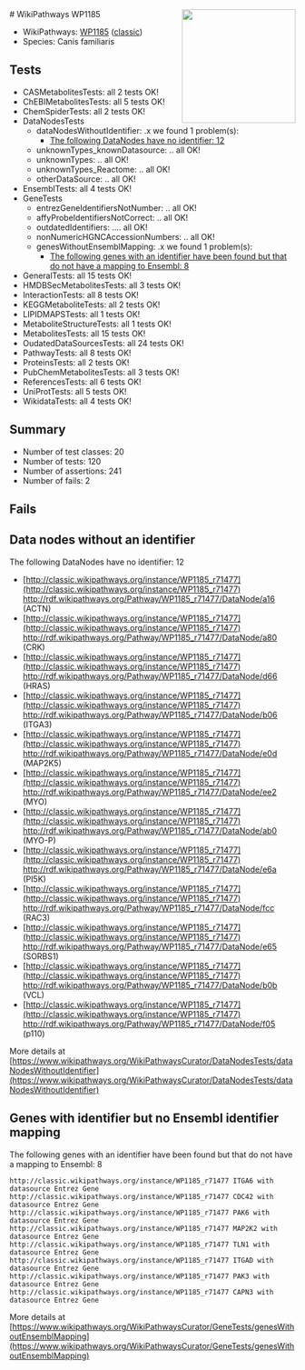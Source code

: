 <img style="float: right; width: 200px" src="https://upload.wikimedia.org/wikipedia/commons/thumb/8/83/Wplogo_with_text_500.png/640px-Wplogo_with_text_500.png" />
# WikiPathways WP1185

* WikiPathways: [WP1185](https://wikipathways.org/pathways/WP1185) ([classic](https://classic.wikipathways.org/instance/WP1185))
* Species: Canis familiaris
## Tests
* CASMetabolitesTests: all 2 tests OK!
* ChEBIMetabolitesTests: all 5 tests OK!
* ChemSpiderTests: all 2 tests OK!
* DataNodesTests
    * dataNodesWithoutIdentifier: .x we found 1 problem(s):
        * [The following DataNodes have no identifier: 12](#8792c492)
    * unknownTypes_knownDatasource: .. all OK!
    * unknownTypes: .. all OK!
    * unknownTypes_Reactome: .. all OK!
    * otherDataSource: .. all OK!
* EnsemblTests: all 4 tests OK!
* GeneTests
    * entrezGeneIdentifiersNotNumber: .. all OK!
    * affyProbeIdentifiersNotCorrect: .. all OK!
    * outdatedIdentifiers: .... all OK!
    * nonNumericHGNCAccessionNumbers: .. all OK!
    * genesWithoutEnsemblMapping: .x we found 1 problem(s):
        * [The following genes with an identifier have been found but that do not have a mapping to Ensembl: 8](#40286d8a)
* GeneralTests: all 15 tests OK!
* HMDBSecMetabolitesTests: all 3 tests OK!
* InteractionTests: all 8 tests OK!
* KEGGMetaboliteTests: all 2 tests OK!
* LIPIDMAPSTests: all 1 tests OK!
* MetaboliteStructureTests: all 1 tests OK!
* MetabolitesTests: all 15 tests OK!
* OudatedDataSourcesTests: all 24 tests OK!
* PathwayTests: all 8 tests OK!
* ProteinsTests: all 2 tests OK!
* PubChemMetabolitesTests: all 3 tests OK!
* ReferencesTests: all 6 tests OK!
* UniProtTests: all 5 tests OK!
* WikidataTests: all 4 tests OK!


## Summary

* Number of test classes: 20
* Number of tests: 120
* Number of assertions: 241
* Number of fails: 2

## Fails

<a name="8792c492" />

## Data nodes without an identifier

The following DataNodes have no identifier: 12

* [http://classic.wikipathways.org/instance/WP1185_r71477](http://classic.wikipathways.org/instance/WP1185_r71477) http://rdf.wikipathways.org/Pathway/WP1185_r71477/DataNode/a16 (ACTN)
* [http://classic.wikipathways.org/instance/WP1185_r71477](http://classic.wikipathways.org/instance/WP1185_r71477) http://rdf.wikipathways.org/Pathway/WP1185_r71477/DataNode/a80 (CRK)
* [http://classic.wikipathways.org/instance/WP1185_r71477](http://classic.wikipathways.org/instance/WP1185_r71477) http://rdf.wikipathways.org/Pathway/WP1185_r71477/DataNode/d66 (HRAS)
* [http://classic.wikipathways.org/instance/WP1185_r71477](http://classic.wikipathways.org/instance/WP1185_r71477) http://rdf.wikipathways.org/Pathway/WP1185_r71477/DataNode/b06 (ITGA3)
* [http://classic.wikipathways.org/instance/WP1185_r71477](http://classic.wikipathways.org/instance/WP1185_r71477) http://rdf.wikipathways.org/Pathway/WP1185_r71477/DataNode/e0d (MAP2K5)
* [http://classic.wikipathways.org/instance/WP1185_r71477](http://classic.wikipathways.org/instance/WP1185_r71477) http://rdf.wikipathways.org/Pathway/WP1185_r71477/DataNode/ee2 (MYO)
* [http://classic.wikipathways.org/instance/WP1185_r71477](http://classic.wikipathways.org/instance/WP1185_r71477) http://rdf.wikipathways.org/Pathway/WP1185_r71477/DataNode/ab0 (MYO-P)
* [http://classic.wikipathways.org/instance/WP1185_r71477](http://classic.wikipathways.org/instance/WP1185_r71477) http://rdf.wikipathways.org/Pathway/WP1185_r71477/DataNode/e6a (PI5K)
* [http://classic.wikipathways.org/instance/WP1185_r71477](http://classic.wikipathways.org/instance/WP1185_r71477) http://rdf.wikipathways.org/Pathway/WP1185_r71477/DataNode/fcc (RAC3)
* [http://classic.wikipathways.org/instance/WP1185_r71477](http://classic.wikipathways.org/instance/WP1185_r71477) http://rdf.wikipathways.org/Pathway/WP1185_r71477/DataNode/e65 (SORBS1)
* [http://classic.wikipathways.org/instance/WP1185_r71477](http://classic.wikipathways.org/instance/WP1185_r71477) http://rdf.wikipathways.org/Pathway/WP1185_r71477/DataNode/b0b (VCL)
* [http://classic.wikipathways.org/instance/WP1185_r71477](http://classic.wikipathways.org/instance/WP1185_r71477) http://rdf.wikipathways.org/Pathway/WP1185_r71477/DataNode/f05 (p110)


More details at [https://www.wikipathways.org/WikiPathwaysCurator/DataNodesTests/dataNodesWithoutIdentifier](https://www.wikipathways.org/WikiPathwaysCurator/DataNodesTests/dataNodesWithoutIdentifier)

<a name="40286d8a" />

## Genes with identifier but no Ensembl identifier mapping

The following genes with an identifier have been found but that do not have a mapping to Ensembl: 8
```
http://classic.wikipathways.org/instance/WP1185_r71477 ITGA6 with datasource Entrez Gene
http://classic.wikipathways.org/instance/WP1185_r71477 CDC42 with datasource Entrez Gene
http://classic.wikipathways.org/instance/WP1185_r71477 PAK6 with datasource Entrez Gene
http://classic.wikipathways.org/instance/WP1185_r71477 MAP2K2 with datasource Entrez Gene
http://classic.wikipathways.org/instance/WP1185_r71477 TLN1 with datasource Entrez Gene
http://classic.wikipathways.org/instance/WP1185_r71477 ITGAD with datasource Entrez Gene
http://classic.wikipathways.org/instance/WP1185_r71477 PAK3 with datasource Entrez Gene
http://classic.wikipathways.org/instance/WP1185_r71477 CAPN3 with datasource Entrez Gene
```

More details at [https://www.wikipathways.org/WikiPathwaysCurator/GeneTests/genesWithoutEnsemblMapping](https://www.wikipathways.org/WikiPathwaysCurator/GeneTests/genesWithoutEnsemblMapping)

